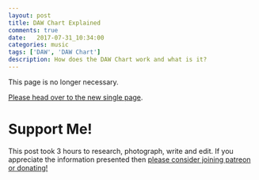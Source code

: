 ```yaml
---
layout: post
title: DAW Chart Explained
comments: true
date:   2017-07-31_10:34:00 
categories: music
tags: ['DAW', 'DAW Chart']
description: How does the DAW Chart work and what is it?
---
```


This page is no longer necessary.

[Please head over to the new single page](/DAW-Explain.html).

# Support Me!

This post took 3 hours to research, photograph, write and edit. If you appreciate the information presented then <a href="/DonateNow/">please consider joining patreon or donating!</a>







